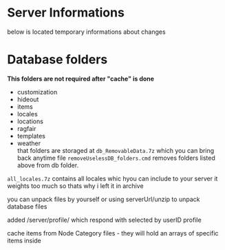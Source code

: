 # Server Informations

below is located temporary informations about changes

# Database folders

**This folders are not required after "cache" is done**
- customization 
- hideout 
- items  
- locales  
- locations  
- ragfair
- templates  
- weather  
that folders are storaged at `db_RemovableData.7z` which you can bring back anytime
file `removeUselessDB_folders.cmd` removes folders listed above from db folder.

`all_locales.7z` contains all locales whic hyou can include to your server it weights too much so thats why i left it in archive

you can unpack files by yourself or using serverUrl/unzip to unpack database files

added /server/profile/<userID> which respond with selected by userID profile

cache items from Node Category files - they will hold an arrays of specific items inside